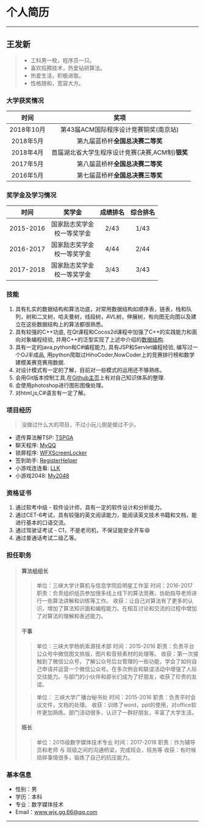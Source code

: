 # 个人简历

------------------------------------------

## 王发新

>* 工科男一枚，程序员一只。
>* 喜欢捣腾技术，热爱钻研算法。
>* 热爱生活，积极进取。
>* 性格随和，宽容大方。

### 大学获奖情况

| 时间        | 奖项 |
|:-----------:|:-----------------:|
|2018年10月| 第43届ACM国际程序设计竞赛铜奖(南京站)|
|2018年5月| 第九届蓝桥杯**全国总决赛二等奖** |
|2018年4月|  首届湖北省大学生程序设计竞赛(决赛,ACM制)**银奖** |
|2017年5月| 第八届蓝桥杯**全国总决赛二等奖**|
|2016年5月| 第七届蓝桥杯**全国总决赛三等奖** |

### 奖学金及学习情况

| 时间      | 奖学金                         | 成绩排名 | 综合排名 |
|:-------: | :----------------------------: | :------: | :------:|
| 2015-2016 | 国家励志奖学金<br>校一等奖学金 | 2/43     | 1/43     |
| 2016-2017 | 国家励志奖学金<br>校一等奖学金 | 4/44     | 2/44     |
| 2017-2018 | 国家励志奖学金<br>校一等奖学金 | 3/43     | 3/43     |

### 技能

1. 具有扎实的数据结构和算法功底，对常用数据结构如顺序表，链表，栈和队列，树和二叉树，哈夫曼树，线段树，AVL树，伸展树，有向图无向图以及建立在这些数据结构上的算法都很熟悉。
2. 具有较强的C++功底, 在Qt课程和Cocos2d课程中加强了C++的实践能力和面向对象编程经验, 并用C++的泛型实现了上述中介绍的[数据结构](https://github.com/faxinwang/DataStructure).
3. 具有一定的java,python和C#编程能力, 具有JSP和Servlet编程经验, 编写过一个OJ半成品, 用python爬取过HihoCoder,NowCoder上的竞赛排行榜和数学建模美赛竞赛用数据.
4. 对设计模式有一定的了解，目前对一些模式的运用还不够熟练。
5. 会用Git版本控制工具,在[Github主页](https://faxinwang.github.io/)上有对自己知识体系的整理.
6. 会使用photoshop进行图形图像处理。
7. 对html,js,C#语言有一定了解。

### 项目经历

>没做过什么大的项目，不过小玩儿倒是做过不少。

* 遗传算法解TSP: [TSPGA](https://github.com/faxinwang/TSPGA)
* 聊天程序: [MyQQ](https://github.com/faxinwang/MyQQ)
* 锁屏程序: [WFXScreenLocker](https://github.com/faxinwang/WFXScreenLocker)
* 签到助手: [RegisterHelper](https://github.com/faxinwang/RegisterHelper)
* 小游戏连连看: [LLK](https://github.com/faxinwang/LLK)
* 小游戏2048: [My2048](https://github.com/faxinwang/My2048)

### 资格证书

1. 通过软考中级 - 软件设计师，具有一定的软件设计和分析能力。
2. 通过CET-6考试，具有较强的英文阅读能力，能阅读英文技术书籍和文档，能进行基本的口语交流。
3. 通过驾驶证考试 - C1，不是老司机，不保证能安全开车:smile:
4. 通过普通话考试二级乙等。

### 担任职务

<!-- | 时间      | 单位                         | 职务  |   职责 |
| :-------: | :--------------------------: | :---: | :-----:|
| 2015-2016 | 三峡大学杨帆索源技术部             | 干事 | 负责微信图片
| 2015-2016 | 三峡大学广播台秘书处               | 干事  |
| 2016-2017 | 计算机与信息学院启明星工作室软件组  | 算法组组长|
| 2016-2017 | 数字媒体技术20151661班             | 班长  | -->

>#### 算法组组长
>>单位：三峡大学计算机与信息学院启明星工作室
>>时间：2016-2017
>>职责：负责组织组员参加很多线上线下的算法竞赛，协助指导老师进行一些算法讲解和训练等工作。
>>收获：让自己对算法有了更多的认识，增加了算法知识面和编程能力。在相互讨论和交流的过程中增加了对算法的理解和表述能力。
>
>#### 干事
>>单位：三峡大学杨帆索源技术部
>>时间：2015-2016
>>职责：负责平台公众号中微信图文排版，图片和音频素材的处理等。
>>收获：第一次接触到了微信公众号，了解公众号后台管理的一些功能，学会了如何自己申请并运营一个微信公众号。在多次例会和联谊活动中增强了人际交往能力。与部门的小伙伴和部长们成为了好朋友，收获了珍贵的友谊。
>
>>单位： 三峡大学广播台秘书处
>>时间：2015-2016
>>职责：负责平时会议文件，文档的处理。
>>收获：训练了word，ppt的使用，对office软件更加熟练。部门活动很多，认识了一群好朋友，丰富了大学生活。
>
>#### 班长
>>单位：2015级数字媒体技术专业
>>时间：2017-2018
>>职责：作为辅导员和老师 与 班级之间的沟通桥梁，完成班会，班务等
>>收获：有时候琐碎事情很多，锻炼了自己的抗压能力。

### 基本信息

* 性别：男
* 学历：本科
* 专业：数字媒体技术
* Email：www.wjx.gg.66@qq.com

-------------------------------------------------
